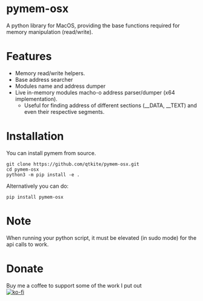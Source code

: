 # pymem-osx
A python library for MacOS, providing the base functions required for memory manipulation (read/write).

# Features
- Memory read/write helpers.
- Base address searcher
- Modules name and address dumper
- Live in-memory modules macho-o address parser/dumper (x64 implementation).
  - Useful for finding address of different sections (__DATA, __TEXT) and even their respective segments.

# Installation
You can install pymem from source.
```
git clone https://github.com/qtkite/pymem-osx.git
cd pymem-osx
python3 -m pip install -e .
```

Alternatively you can do:
```
pip install pymem-osx
```
# Note
When running your python script, it must be elevated (in sudo mode) for the api calls to work.

# Donate
Buy me a coffee to support some of the work I put out  
[![ko-fi](https://ko-fi.com/img/githubbutton_sm.svg)](https://ko-fi.com/B0B65F2OS)
